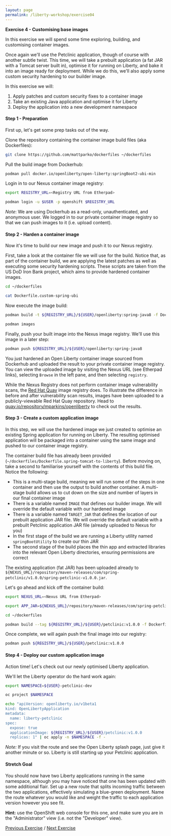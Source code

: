 ```yaml
---
layout: page
permalink: /liberty-workshop/exercise04
---
```

__Exercise 4 - Customising base images__

In this exercise we will spend some time exploring, building, and customising container images.

Once again we'll use the Petclinic application, though of course with another subtle twist. This time, we will take a prebuilt application (a fat JAR with a Tomcat server built in), optimise it for running on Liberty, and bake it into an image ready for deployment. While we do this, we'll also apply some custom security hardening to our builder image.

In this exercise we will:
1. Apply patches and custom security fixes to a container image
1. Take an existing Java application and optimise it for Liberty
1. Deploy the application into a new development namespace

#### Step 1 - Preparation
First up, let's get some prep tasks out of the way.

Clone the repository containing the container image build files (aka Dockerfiles):
```bash
git clone https://github.com/mattparko/dockerfiles ~/dockerfiles
```

Pull the build image from Dockerhub:
```bash
podman pull docker.io/openliberty/open-liberty:springBoot2-ubi-min
```

Login in to our Nexus container image registry:
```bash
export REGISTRY_URL=<Registry URL from Etherpad>

podman login -u $USER -p openshift $REGISTRY_URL
```

_Note_: We are using Dockerhub as a read-only, unauthenticated, and anonymous user. We logged in to our private container image registry so that we can push images to it (i.e. upload content).

#### Step 2 - Harden a container image
Now it's time to build our new image and push it to our Nexus registry.

First, take a look at the container file we will use for the build. Notice that, as part of the container build, we are applying the latest patches as well as executing some security hardening scripts. These scripts are taken from the US DoD Iron Bank project, which aims to provide hardened container images.
```bash
cd ~/dockerfiles

cat Dockerfile.custom-spring-ubi
```

Now execute the image build:
```bash
podman build -t ${REGISTRY_URL}/${USER}/openliberty:spring-java8 -f Dockerfile.custom-spring-ubi .

podman images
```

Finally, push your built image into the Nexus image registry. We'll use this image in a later step:
```bash
podman push ${REGISTRY_URL}/${USER}/openliberty:spring-java8
```

You just hardened an Open Liberty container image sourced from Dockerhub and uploaded the result to your private container image registry. You can view the uploaded image by visiting the Nexus URL (see Etherpad links), selecting `Browse` in the left pane, and then selecting `registry`.

While the Nexus Registry does not perform container image vulnerability scans, the [Red Hat Quay](https://www.redhat.com/en/technologies/cloud-computing/quay) image registry does. To illustrate the difference in before and after vulnerability scan results, images have been uploaded to a publicly-viewable Red Hat Quay repository. Head to [quay.io/repository/mparkins/openliberty](https://quay.io/repository/mparkins/openliberty?tab=tags) to check out the results.

#### Step 3 - Create a custom application image
In this step, we will use the hardened image we just created to optimise an existing Spring application for running on Liberty. The resulting optimised application will be packaged into a container using the same image and pushed to our container image registry.

The container build file has already been provided (`~/dockerfiles/Dockerfile.spring-tomcat-to-liberty`). Before moving on, take a second to familiarise yourself with the contents of this build file. Notice the following:
- This is a multi-stage build, meaning we will run some of the steps in one container and then use the output to build another container. A multi-stage build allows us to cut down on the size and number of layers in our final container image
- There is a variable named `IMAGE` that defines our builder image. We will override the default variable with our hardened image
- There is a variable named `TARGET_JAR` that defines the location of our prebuilt application JAR file. We will override the default variable with a prebuilt Petclinic application JAR file (already uploaded to Nexus for you)
- In the first stage of the build we are running a Liberty utility named `springBootUtility` to create our thin JAR
- The second stage of the build places the thin app and extracted libraries into the relevant Open Liberty directories, ensuring permissions are correct

The existing application (fat JAR) has been uploaded already to `${NEXUS_URL}/repository/maven-releases/com/spring-petclinic/v1.0.0/spring-petclinic-v1.0.0.jar`.

Let's go ahead and kick off the container build:
```bash
export NEXUS_URL=<Nexus URL from Etherpad>

export APP_JAR=${NEXUS_URL}/repository/maven-releases/com/spring-petclinic/v1.0.0/spring-petclinic-v1.0.0.jar

cd ~/dockerfiles

podman build --tag ${REGISTRY_URL}/${USER}/petclinic:v1.0.0 -f Dockerfile.spring-tomcat-to-liberty --build-arg IMAGE=${REGISTRY_URL}/${USER}/openliberty:spring-java8 --build-arg TARGET_JAR=${APP_JAR} .
```

Once complete, we will again push the final image into our registry:
```bash
podman push ${REGISTRY_URL}/${USER}/petclinic:v1.0.0
```

#### Step 4 - Deploy our custom application image
Action time! Let's check out our newly optimised Liberty application.

We'll let the Liberty operator do the hard work again:
```bash
export NAMESPACE=${USER}-petclinic-dev

oc project $NAMESPACE

echo "apiVersion: openliberty.io/v1beta1
kind: OpenLibertyApplication
metadata:
  name: liberty-petclinic
spec:
  expose: true
  applicationImage: ${REGISTRY_URL}/${USER}/petclinic:v1.0.0
  replicas: 1" | oc apply -n $NAMESPACE -f -
```

_Note:_ If you visit the route and see the Open Liberty splash page, just give it another minute or so. Liberty is still starting up your Petclinic application.

#### Stretch Goal
You should now have two Liberty applications running in the same namespace, although you may have noticed that one has been updated with some additional flair. Set up a new route that splits incoming traffic between the two applications, effectively simulating a blue-green deployment. Name the route whatever you would like and weight the traffic to each application version however you see fit.

__Hint:__ use the OpenShift web console for this one, and make sure you are in the "Administrator" view (i.e. not the "Developer" view).

[Previous Exercise](exercise03) / [Next Exercise](exercise05)
